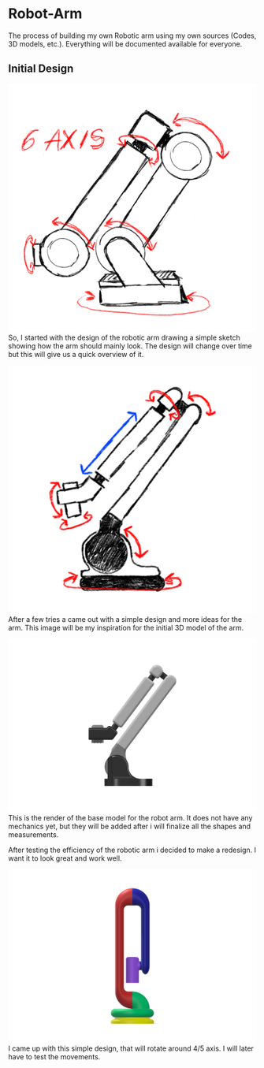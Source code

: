 # Robot-Arm
The process of building my own Robotic arm using my own sources (Codes, 3D models, etc.). Everything will be documented available for everyone.

## Initial Design
![sketch](https://github.com/ZaccariaElka/Robot-Arm/blob/main/img/01_sketch.png?raw=true)
So, I started with the design of the robotic arm drawing a simple sketch showing how the arm should mainly look.
The design will change over time but this will give us a quick overview of it.

![sketch](https://github.com/ZaccariaElka/Robot-Arm/blob/main/img/02_sketch.png?raw=true)
After a few tries a came out with a simple design and more ideas for the arm.
This image will be my inspiration for the initial 3D model of the arm.

![basemodel](https://github.com/ZaccariaElka/Robot-Arm/blob/main/img/03_basemodel.png?raw=true)
This is the render of the base model for the robot arm. It does not have any mechanics yet, but they will be added after i will finalize all the shapes and measurements.

After testing the efficiency of the robotic arm i decided to make a redesign. I want it to look great and work well. 

![newmodel](https://github.com/ZaccariaElka/Robot-Arm/blob/main/img/04_newmodel.png?raw=true)
I came up with this simple design, that will rotate around 4/5 axis. I will later have to test the movements.
